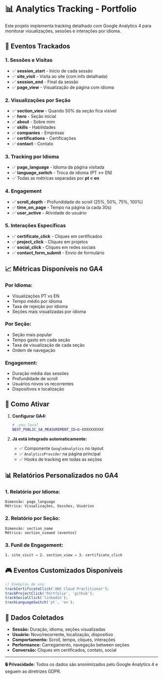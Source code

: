 # 📊 Analytics Tracking - Portfolio

Este projeto implementa tracking detalhado com Google Analytics 4 para monitorar visualizações, sessões e interações por idioma.

## 🎯 **Eventos Trackados**

### **1. Sessões e Visitas**
- ✅ **session_start** - Início de cada sessão
- ✅ **site_visit** - Visita ao site (com info detalhada)
- ✅ **session_end** - Final da sessão
- ✅ **page_view** - Visualização de página com idioma

### **2. Visualizações por Seção**
- ✅ **section_view** - Quando 50% da seção fica visível
- ✅ **hero** - Seção inicial
- ✅ **about** - Sobre mim
- ✅ **skills** - Habilidades
- ✅ **companies** - Empresas
- ✅ **certifications** - Certificações
- ✅ **contact** - Contato

### **3. Tracking por Idioma**
- ✅ **page_language** - Idioma da página visitada
- ✅ **language_switch** - Troca de idioma (PT ↔ EN)
- ✅ Todas as métricas separadas por **pt** e **en**

### **4. Engagement**
- ✅ **scroll_depth** - Profundidade do scroll (25%, 50%, 75%, 100%)
- ✅ **time_on_page** - Tempo na página (a cada 30s)
- ✅ **user_active** - Atividade do usuário

### **5. Interações Específicas**
- ✅ **certificate_click** - Cliques em certificados
- ✅ **project_click** - Cliques em projetos
- ✅ **social_click** - Cliques em redes sociais
- ✅ **contact_form_submit** - Envio de formulário

## 📈 **Métricas Disponíveis no GA4**

### **Por Idioma:**
- Visualizações PT vs EN
- Tempo médio por idioma
- Taxa de rejeição por idioma
- Seções mais visualizadas por idioma

### **Por Seção:**
- Seção mais popular
- Tempo gasto em cada seção
- Taxa de visualização de cada seção
- Ordem de navegação

### **Engagement:**
- Duração média das sessões
- Profundidade de scroll
- Usuários novos vs recorrentes
- Dispositivos e localização

## 🚀 **Como Ativar**

1. **Configurar GA4:**
   ```bash
   # .env.local
   NEXT_PUBLIC_GA_MEASUREMENT_ID=G-XXXXXXXXXX
   ```

2. **Já está integrado automaticamente:**
   - ✅ Componente `GoogleAnalytics` no layout
   - ✅ `AnalyticsProvider` na página principal
   - ✅ Hooks de tracking em todas as seções

## 📊 **Relatórios Personalizados no GA4**

### **1. Relatório por Idioma:**
```
Dimensão: page_language
Métrica: Visualizações, Sessões, Usuários
```

### **2. Relatório por Seção:**
```
Dimensão: section_name
Métrica: section_viewed (eventos)
```

### **3. Funil de Engagement:**
```
1. site_visit → 2. section_view → 3. certificate_click
```

## 🎮 **Eventos Customizados Disponíveis**

```typescript
// Exemplos de uso
trackCertificateClick('AWS Cloud Practitioner');
trackProjectClick('Portfolio', 'github');
trackSocialClick('linkedin');
trackLanguageSwitch('pt', 'en');
```

## 📱 **Dados Coletados**

- **Sessão:** Duração, idioma, seções visualizadas
- **Usuário:** Novo/recorrente, localização, dispositivo
- **Comportamento:** Scroll, tempo, cliques, interações
- **Performance:** Carregamento, navegação between seções
- **Conversão:** Cliques em certificados, contato, social

---

**🔒 Privacidade:** Todos os dados são anonimizados pelo Google Analytics 4 e seguem as diretrizes GDPR.